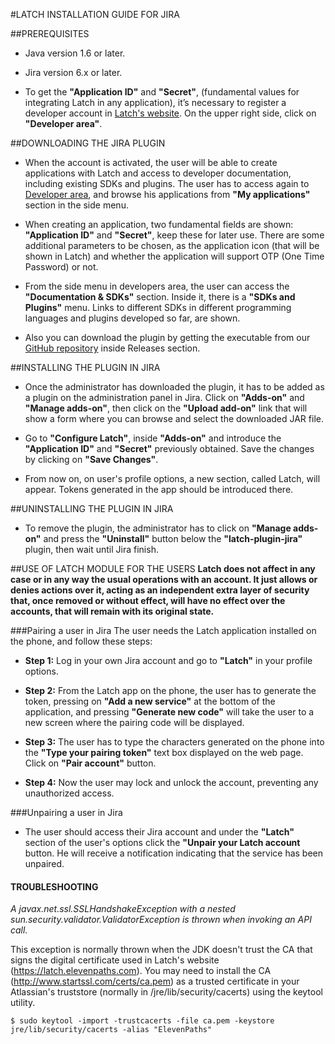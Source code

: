 #LATCH INSTALLATION GUIDE FOR JIRA


##PREREQUISITES
 * Java version 1.6 or later.

 * Jira version 6.x or later.

 * To get the **"Application ID"** and **"Secret"**, (fundamental values for integrating Latch in any application), it’s necessary to register a developer account in [Latch's website](https://latch.elevenpaths.com"https://latch.elevenpaths.com"). On the upper right side, click on **"Developer area"**.


##DOWNLOADING THE JIRA PLUGIN
* When the account is activated, the user will be able to create applications with Latch and access to developer documentation, including existing SDKs and plugins. The user has to access again to [Developer area](https://latch.elevenpaths.com/www/developerArea"https://latch.elevenpaths.com/www/developerArea"), and browse his applications from **"My applications"** section in the side menu.

* When creating an application, two fundamental fields are shown: **"Application ID"** and **"Secret"**, keep these for later use. There are some additional parameters to be chosen, as the application icon (that will be shown in Latch) and whether the application will support OTP (One Time Password) or not.

* From the side menu in developers area, the user can access the **"Documentation & SDKs"** section. Inside it, there is a **"SDKs and Plugins"** menu. Links to different SDKs in different programming languages and plugins developed so far, are shown.

* Also you can download the plugin by getting the executable from our [GitHub repository](https://github.com/ElevenPaths/latch-plugin-jira"https://github.com/ElevenPaths/latch-plugin-jira") inside Releases section.


##INSTALLING THE PLUGIN IN JIRA
* Once the administrator has downloaded the plugin, it has to be added as a plugin on the administration panel in Jira. Click on **"Adds-on"** and **"Manage adds-on"**, then click on the **"Upload add-on"** link that will show a form where you can browse and select the downloaded JAR file.	

* Go to **"Configure Latch"**, inside **"Adds-on"** and introduce the **"Application ID"** and **"Secret"** previously obtained. Save the changes by clicking on **"Save Changes"**.

* From now on, on user's profile options, a new section,  called Latch, will appear. Tokens generated in the app should be introduced there.


##UNINSTALLING THE PLUGIN IN JIRA
* To remove the plugin, the administrator has to click on **"Manage adds-on"** and press the **"Uninstall"** button below the **"latch-plugin-jira"** plugin, then wait until Jira finish.


##USE OF LATCH MODULE FOR THE USERS
**Latch does not affect in any case or in any way the usual operations with an account. It just allows or denies actions over it, acting as an independent extra layer of security that, once removed or without effect, will have no effect over the accounts, that will remain with its original state.**

###Pairing a user in Jira
The user needs the Latch application installed on the phone, and follow these steps:

* **Step 1:** Log in your own Jira account and go to **"Latch"** in your profile options.

* **Step 2:** From the Latch app on the phone, the user has to generate the token, pressing on **"Add a new service"** at the bottom of the application, and pressing **"Generate new code"** will take the user to a new screen where the pairing code will be displayed.

* **Step 3:** The user has to type the characters generated on the phone into the **"Type your pairing token"** text box displayed on the web page. Click on **"Pair account"** button.

* **Step 4:** Now the user may lock and unlock the account, preventing any unauthorized access.

###Unpairing a user in Jira
* The user should access their Jira account and under the **"Latch"** section of the user's options click the **"Unpair your Latch account** button. He will receive a notification indicating that the service has been unpaired.



#### TROUBLESHOOTING ####

*A javax.net.ssl.SSLHandshakeException with a nested sun.security.validator.ValidatorException is thrown when invoking an API call.*

This exception is normally thrown when the JDK doesn't trust the CA that signs the digital certificate used in Latch's website (https://latch.elevenpaths.com). You may need to install the CA (http://www.startssl.com/certs/ca.pem) as a trusted certificate in your Atlassian's truststore (normally in /jre/lib/security/cacerts) using the keytool utility.
```
$ sudo keytool -import -trustcacerts -file ca.pem -keystore jre/lib/security/cacerts -alias "ElevenPaths"
